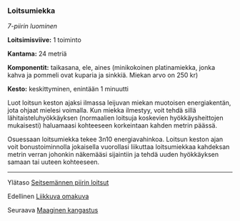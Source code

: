 ### Loitsumiekka

*7-piirin luominen*

**Loitsimisviive:** 1 toiminto

**Kantama:** 24 metriä

**Komponentit:** taikasana, ele, aines (minikokoinen platinamiekka, jonka kahva ja pommeli ovat kuparia ja sinkkiä. Miekan arvo on 250 kr) 

**Kesto:** keskittyminen, enintään 1 minuutti

Luot loitsun keston ajaksi ilmassa leijuvan miekan muotoisen energiakentän, jota ohjaat mielesi voimalla. Kun miekka ilmestyy, voit tehdä sillä lähitaisteluhyökkäyksen (normaalien loitsuja koskevien hyökkäysheittojen mukaisesti) haluamaasi kohteeseen korkeintaan kahden metrin päässä.

Osuessaan loitsumiekka tekee 3n10 energiavahinkoa. Loitsun keston ajan voit bonustoiminnolla jokaisella vuorollasi liikuttaa loitsumiekkaa kahdeksan metrin verran johonkin näkemääsi sijaintiin ja tehdä uuden hyökkäyksen samaan tai uuteen kohteeseen. 

---

Ylätaso [Seitsemännen piirin loitsut](7_piirin_loitsut)

Edellinen [Liikkuva omakuva](Liikkuva_omakuva)

Seuraava [Maaginen kangastus](Maaginen_kangastus)

